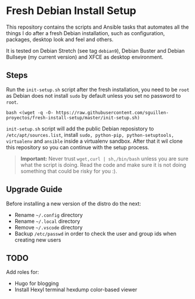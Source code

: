Fresh Debian Install Setup
==========================

This repository contains the scripts and Ansible tasks that automates all the things I do after a fresh Debian installation, such as configuration, packages, desktop look and feel and others.

It is tested on Debian Stretch (see tag `debian9`), Debian Buster and Debian Bullseye (my current version) and XFCE as desktop environment.

## Steps
Run the `init-setup.sh` script after the fresh installation, you need to be `root` as Debian does not install `sudo` by default unless you set no password to `root`.

```
bash <(wget -q -O- https://raw.githubusercontent.com/sguillen-proyectos/fresh-install-setup/master/init-setup.sh)
```

`init-setup.sh` script will add the public Debian reposistory to `/etc/apt/sources.list`, install `sudo, python-pip, python-setuptools, virtualenv` and `ansible` inside a virtualenv sandbox. After that it wil clone this repository so you can continue with the setup process.

> **Important:** Never trust `wget,curl | sh,/bin/bash` unless you are sure what the script is doing. Read the code and make sure it is not doing something that could be risky for you :).


## Upgrade Guide
Before installing a new version of the distro do the next:
- Rename `~/.config` directory
- Rename `~/.local` directory
- Remove `~/.vscode` directory
- Backup `/etc/passwd` in order to check the user and group ids when creating new users

## TODO
Add roles for:

* Hugo for blogging
* Install Hexyl terminal hexdump color-based viewer
